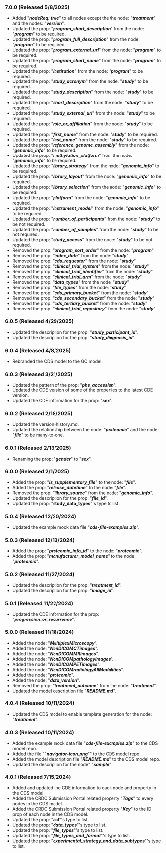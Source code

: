 ### 7.0.0 (Released 5/8/2025)
- Added "**_nodeReq: true_**" to all nodes except the the node: "**_treatment_**" and the nodes: "**_version_**".
- Updated the prop: "**_program\_short\_description_**" from the node: "**_program_**" to be required.
- Updated the prop: "**_program\_full\_description_**" from the node: "**_program_**" to be required.
- Updated the prop: "**_program\_external\_url_**" from the node: "**_program_**" to be required.
- Updated the prop: "**_program\_short\_name_**" from the node: "**_program_**" to be required.
- Updated the prop: "**_institution_**" from the node: "**_program_**" to be required.
- Updated the prop: "**_study\_acronym_**" from the node: "**_study_**" to be required.
- Updated the prop: "**_study\_description_**" from the node: "**_study_**" to be required.
- Updated the prop: "**_short\_description_**" from the node: "**_study_**" to be required.
- Updated the prop: "**_study\_external\_url_**" from the node: "**_study_**" to be required.
- Updated the prop: "**_role\_or\_affiliation_**" from the node: "**_study_**" to be required.
- Updated the prop: "**_first\_name_**" from the node: "**_study_**" to be required.
- Updated the prop: "**_last\_name_**" from the node: "**_study_**" to be required.
- Updated the prop: "**_reference\_genome\_assembly_**" from the node: "**_genomic\_info_**" to be required.
- Updated the prop: "**_methylation\_platform_**" from the node: "**_genomic\_info_**" to be required.
- Updated the prop: "**_library\_strategy_**" from the node: "**_genomic\_info_**" to be required.
- Updated the prop: "**_library\_layout_**" from the node: "**_genomic\_info_**" to be required.
- Updated the prop: "**_library\_selection_**" from the node: "**_genomic\_info_**" to be required.
- Updated the prop: "**_platform_**" from the node: "**_genomic\_info_**" to be required.
- Updated the prop: "**_instrument\_model_**" from the node: "**_genomic\_info_**" to be required.
- Updated the prop: "**_number\_of\_participants_**" from the node: "**_study_**" to be not required.
- Updated the prop: "**_number\_of\_samples_**" from the node: "**_study_**" to be not required.
- Updated the prop: "**_study\_access_**" from the node: "**_study_**" to be not required.
- Removed the prop: "**_program\_sort\_order_**" from the node: "**_program_**"
- Removed the prop: "**_index\_date_**" from the node: "**_study_**"
- Removed the prop: "**_cds\_requestor_**" from the node: "**_study_**"
- Removed the prop: "**_clinical\_trial\_system_**" from the node: "**_study_**"
- Removed the prop: "**_clinical\_trial\_identifier_**" from the node: "**_study_**"
- Removed the prop: "**_clinical\_trial\_arm_**" from the node: "**_study_**"
- Removed the prop: "**_data\_types_**" from the node: "**_study_**"
- Removed the prop: "**_file\_types_**" from the node: "**_study_**"
- Removed the prop: "**_cds\_primary\_bucket_**" from the node: "**_study_**"
- Removed the prop: "**_cds\_secondary\_bucket_**" from the node: "**_study_**"
- Removed the prop: "**_cds\_tertiary\_bucket_**" from the node: "**_study_**"
- Removed the prop: "**_clinical\_trial\_repository_**" from the node: "**_study_**"

### 6.0.5 (Released 4/29/2025)
- Updated the description for the prop: "**_study\_participant\_id_**".
- Updated the description for the prop: "**_study\_diagnosis\_id_**".

### 6.0.4 (Released 4/8/2025)
- Rebranded the CDS model to the GC model.

### 6.0.3 (Released 3/21/2025)
- Updated the pattern of the prop: "**_phs\_accession_**".
- Updated the CDE version of some of the properties to the latest CDE version.
- Updated the CDE information for the prop: "**_sex_**".

### 6.0.2 (Released 2/18/2025)
- Updated the version-history.md.
- Updated the relationship between the node: "**_proteomic_**" and the node: "**_file_**" to be many-to-one.

### 6.0.1 (Released 2/13/2025)
- Renaming the prop: "**_gender_**" to "**_sex_**".

### 6.0.0 (Released 2/1/2025)
- Added the prop: "**_is\_supplementary\_file_**" to the node: "**_file_**".
- Added the prop: "**_release\_datetime_**" to the node: "**_file_**".
- Removed the prop: "**_library\_source_**" from the node: "**_genomic\_info_**".
- Updated the description for the prop: "**_file\_id_**".
- Updated the prop: "**__study\_data\_types__**"'s type to list.

### 5.0.4 (Released 12/20/2024)
- Updated the example mock data file "**_cds-file-examples.zip_**".

### 5.0.3 (Released 12/13/2024)
- Added the prop: "**_proteomic\_info\_id_**" to the node: "**_proteomic_**".
- Added the prop: "**_manufacturer\_model\_name_**" to the node: "**_proteomic_**".

### 5.0.2 (Released 11/27/2024)
- Updated the description for the prop: "**_treatment\_id_**".
- Updated the description for the prop: "**_image\_id_**".

### 5.0.1 (Released 11/22/2024)
- Updated the CDE information for the prop: "**_progression\_or\_recurrence_**".

### 5.0.0 (Released 11/18/2024)
- Added the node: "**_MultiplexMicroscopy_**".
- Added the node: "**_NonDICOMCTimages_**".
- Added the node: "**_NonDICOMMRimages_**".
- Added the node: "**_NonDICOMpathologyImages_**".
- Added the node: "**_NonDICOMPETimages_**".
- Added the node: "**_NonDICOMradiologyAllModalities_**".
- Added the node: "**_proteomic_**".
- Added the node: "**_data\_version_**".
- Removed the prop: "**_treatment\_outcome_**" from the node: "**_treatment_**".
- Updated the model description file "**_README.md_**".

### 4.0.4 (Released 10/11/2024)
- Updated the CDS model to enable template generation for the node: "**_treatment_**".

### 4.0.3 (Released 10/11/2024)
- Added the example mock data file "**_cds-file-examples.zip_**" to the CDS model repo.
- Added the file ""**_navigator-icon.png_**"" to the CDS model repo.
- Added the model description file "**_README.md_**" to the CDS model repo.
- Updated the description for the node" "**_sample_**".

### 4.0.1 (Released 7/15/2024)
- Added and updated the CDE information to each node and property in the CDS model.
- Added the CRDC Submission Portal related property "**_Tags_**" to every nodes in the CDS model.
- Added the CRDC Submission Portal related property "**_Key_**" to the ID prop of each node in the CDS model.
- Updated the prop: "**__acl__**"'s type to list.
- Updated the prop: "**_data\_types_**"'s type to list.
- Updated the prop: "**_file\_types_**"'s type to list.
- Updated the prop: "**_file\_types\_and\_format_**"'s type to list.
- Updated the prop: "**_experimental\_strategy\_and\_data\_subtypes_**"'s type to list.

